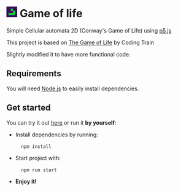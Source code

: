 <img alt="Glider icon" src="./favicon.png" style="width: 28px; height: 28px;"> Game of life
===================================

Simple Cellular automata 2D (Conway's Game of Life) using [p5.js](https://p5js.org)

This project is based on [The Game of Life](https://thecodingtrain.com/CodingChallenges/085-the-game-of-life.html) by Coding Train

Slightly modified it to have more functional code.

## Requirements

You will need [Node.js](https://nodejs.org/en/) to easily install dependencies.

## Get started

You can try it out [here](https://dkostmii.github.io/game-of-life-p5/) or run it **by yourself**:

- Install dependencies by running:
        
        npm install

- Start project with:

        npm run start
        
- **Enjoy it!**

